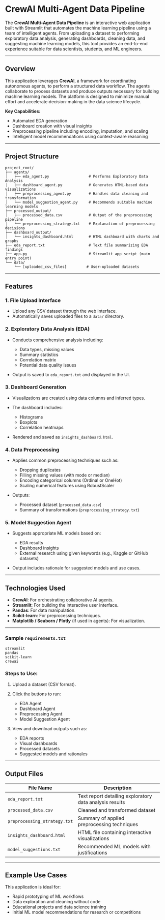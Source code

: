 

# CrewAI Multi-Agent Data Pipeline

The **CrewAI Multi-Agent Data Pipeline** is an interactive web application built with Streamlit that automates the machine learning pipeline using a team of intelligent agents. From uploading a dataset to performing exploratory data analysis, generating dashboards, cleaning data, and suggesting machine learning models, this tool provides an end-to-end experience suitable for data scientists, students, and ML engineers.

---

## Overview

This application leverages **CrewAI**, a framework for coordinating autonomous agents, to perform a structured data workflow. The agents collaborate to process datasets and produce outputs necessary for building machine learning models. The platform is designed to minimize manual effort and accelerate decision-making in the data science lifecycle.

**Key Capabilities:**

* Automated EDA generation
* Dashboard creation with visual insights
* Preprocessing pipeline including encoding, imputation, and scaling
* Intelligent model recommendations using context-aware reasoning

---

## Project Structure

```
project_root/
├── agents/
│   ├── eda_agent.py                  # Performs Exploratory Data Analysis
│   ├── dashboard_agent.py            # Generates HTML-based data visualizations
│   ├── preprocessing_agent.py        # Handles data cleaning and transformation
│   └── model_suggestion_agent.py     # Recommends suitable machine learning models
├── processed_output/
│   ├── processed_data.csv            # Output of the preprocessing pipeline
│   └── preprocessing_strategy.txt    # Explanation of preprocessing decisions
├── dashboard_output/
│   └── insights_dashboard.html       # HTML dashboard with charts and graphs
├── eda_report.txt                    # Text file summarizing EDA findings
├── app.py                            # Streamlit app script (main entry point)
└── data/
    └── [uploaded_csv_files]         # User-uploaded datasets
```

---

## Features

### 1. File Upload Interface

* Upload any CSV dataset through the web interface.
* Automatically saves uploaded files to a `data/` directory.

### 2. Exploratory Data Analysis (EDA)

* Conducts comprehensive analysis including:

  * Data types, missing values
  * Summary statistics
  * Correlation matrix
  * Potential data quality issues
* Output is saved to `eda_report.txt` and displayed in the UI.

### 3. Dashboard Generation

* Visualizations are created using data columns and inferred types.
* The dashboard includes:

  * Histograms
  * Boxplots
  * Correlation heatmaps
* Rendered and saved as `insights_dashboard.html`.

### 4. Data Preprocessing

* Applies common preprocessing techniques such as:

  * Dropping duplicates
  * Filling missing values (with mode or median)
  * Encoding categorical columns (Ordinal or OneHot)
  * Scaling numerical features using RobustScaler
* Outputs:

  * Processed dataset (`processed_data.csv`)
  * Summary of transformations (`preprocessing_strategy.txt`)

### 5. Model Suggestion Agent

* Suggests appropriate ML models based on:

  * EDA results
  * Dashboard insights
  * External research using given keywords (e.g., Kaggle or GitHub datasets)
* Output includes rationale for suggested models and use cases.

---

## Technologies Used

* **CrewAI**: For orchestrating collaborative AI agents.
* **Streamlit**: For building the interactive user interface.
* **Pandas**: For data manipulation.
* **Scikit-learn**: For preprocessing techniques.
* **Matplotlib / Seaborn / Plotly** (if used in agents): For visualization.

---

### Sample `requirements.txt`

```text
streamlit
pandas
scikit-learn
crewai
```


### Steps to Use:

1. Upload a dataset (CSV format).
2. Click the buttons to run:

   * EDA Agent
   * Dashboard Agent
   * Preprocessing Agent
   * Model Suggestion Agent
3. View and download outputs such as:

   * EDA reports
   * Visual dashboards
   * Processed datasets
   * Suggested models and rationales

---

## Output Files

| File Name                    | Description                                             |
| ---------------------------- | ------------------------------------------------------- |
| `eda_report.txt`             | Text report detailing exploratory data analysis results |
| `processed_data.csv`         | Cleaned and transformed dataset                         |
| `preprocessing_strategy.txt` | Summary of applied preprocessing techniques             |
| `insights_dashboard.html`    | HTML file containing interactive visualizations         |
| `model_suggestions.txt`      | Recommended ML models with justifications               |

---

## Example Use Cases

This application is ideal for:

* Rapid prototyping of ML workflows
* Data exploration and cleaning without code
* Educational projects and data science training
* Initial ML model recommendations for research or competitions


